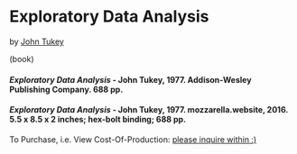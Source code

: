 # Exploratory Data Analysis

by [John Tukey](https://en.wikipedia.org/wiki/John_Tukey)

(book)

#### *Exploratory Data Analysis* - John Tukey, 1977. Addison-Wesley Publishing Company. 688 pp.

#### *Exploratory Data Analysis* - John Tukey, 1977. mozzarella.website, 2016. 5.5 x 8.5 x 2 inches; hex-bolt binding; 688 pp.

To Purchase, i.e. View Cost-Of-Production: [please inquire within :)](mailto:editor@mozzarella.website)